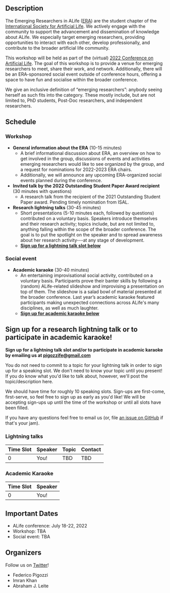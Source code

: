 ## Description

The Emerging Researchers in ALife ([ERA](https://alife.org/emerging-researchers-in-alife/)) are the student chapter of the [International Society for Artificial Life](https://alife.org/). We actively engage with the community to support the advancement and dissemination of knowledge about ALife. We especially target emerging researchers, providing opportunities to interact with each other, develop professionally, and contribute to the broader artificial life community. 

This workshop will be held as part of the (virtual) [2022 Conference on Artificial Life](http://2022.alife.org/).
The goal of this workshop is to provide a venue for emerging researchers to meet, share their work, and network.
Additionally, there will be an ERA-sponsored social event outside of conference hours, offering a space to have fun and socialise within the broader conference.

We give an inclusive definition of “emerging researchers”: anybody seeing herself as such fits into the category. These mostly include, but are not limited to, PhD students, Post-Doc researchers, and independent researchers.

## Schedule

### Workshop

- **General information about the ERA** (10-15 minutes)
  - A brief informational discussion about ERA, an overview on how to get involved in the group, discussions of events and activities emerging researchers would like to see organized by the group, and a request for nominations for 2022-2023 ERA chairs.
  - Additionally, we will announce any upcoming ERA-organized social events planned during the conference.
- **Invited talk by the 2022 Outstanding Student Paper Award recipient** (30 minutes with questions)
  - A research talk from the recipient of the 2021 Outstanding Student Paper award. Pending timely nomination from ISAL.
- **Research lightning talks** (30-45 minutes)
  - Short presentations (5-10 minutes each, followed by questions) contributed on a voluntary basis. Speakers introduce themselves and their research activity; topics include, but are not limited to, anything falling within the scope of the broader conference. The goal is to put the spotlight on the speaker and to spread awareness about her research activity---at any stage of development.
  - [**Sign up for a lightning talk slot below**](#sign-up-for-a-research-lightning-talk-or-to-participate-in-academic-karaoke)

### Social event

- **Academic karaoke** (30-40 minutes)
  - An entertaining improvisational social activity, contributed on a voluntary basis. Participants prove their banter skills by following a (random) ALife-related slideshow and improvising a presentation on top of them. The slideshow is a salad bowl of material presented at the broader conference. Last year’s academic karaoke featured participants making unexpected connections across ALife's many disciplines, as well as much laughter.
  - [**Sign up for academic karaoke below**](#sign-up-for-a-research-lightning-talk-or-to-participate-in-academic-karaoke)

## Sign up for a research lightning talk or to participate in academic karaoke!

**Sign up for a lightning talk slot and/or to participate in academic karaoke by emailing us at pigozzife@gmail.com**

You do not need to commit to a topic for your lightning talk in order to sign up for a speaking slot.
We don't need to know your topic until you present!
If you do know what you'd like to talk about, however, we'll post the topic/description here.

We should have time for roughly 10 speaking slots.
Sign-ups are first-come, first-serve, so feel free to sign up as early as you'd like!
We will be accepting sign-ups up until the time of the workshop or until all slots have been filled.

If you have any questions feel free to email us (or, file [an issue on GitHub](https://github.com/pigozzif/ALife22-ERA-workshop/issues) if that's your jam).

### Lightning talks

| Time Slot | Speaker | Topic | Contact |
|---|---|---|---|
| 0 | You! | TBD | TBD |

### Academic Karaoke

| Time Slot | Speaker |
|---|---|
| 0 | You! |

## Important Dates

- ALife conference: July 18-22, 2022
- Workshop: TBA
- Social event: TBA

## Organizers

Follow us on [Twitter](https://twitter.com/ISALstudents)!

- Federico Pigozzi
- Imran Khan
- Abraham J. Leite
